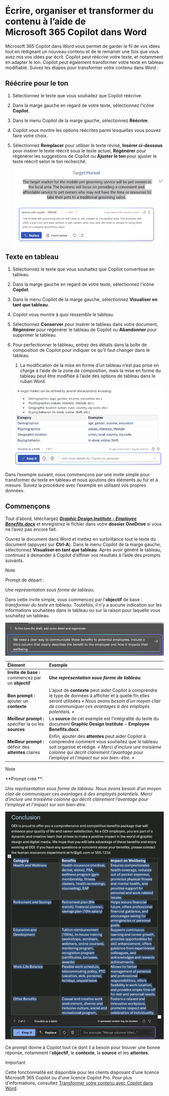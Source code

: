 # Écrire, organiser et transformer du contenu à l’aide de Microsoft 365 Copilot dans Word

Microsoft 365 Copilot dans Word vous permet de garder le fil de vos idées tout en rédigeant un nouveau contenu et de le remanier une fois que vous avez mis vos idées par écrit. Copilot peut réécrire votre texte, et notamment en adapter le ton. Copilot peut également transformer votre texte en tableau modifiable. Suivez les étapes pour transformer votre contenu dans Word :

## Réécrire pour le ton

1. Sélectionnez le texte que vous souhaitez que Copilot réécrive.

1. Dans la marge gauche en regard de votre texte, sélectionnez l’icône **Copilot**.

1. Dans le menu Copilot de la marge gauche, sélectionnez **Réécrire**.

1. Copilot vous montre les options réécrites parmi lesquelles vous pouvez faire votre choix.

1. Sélectionnez **Remplacer** pour utiliser le texte révisé, **Insérer ci-dessous** pour insérer le texte réécrit sous le texte actuel, **Régénérer** pour régénérer les suggestions de Copilot ou **Ajuster le ton** pour ajuster le texte réécrit selon le ton recherché.

    ![Capture d’écran de Copilot dans Word avec des suggestions et des options de réécriture de texte.](../media/edit_copilot-rewrite-word.png)

## Texte en tableau

1. Sélectionnez le texte que vous souhaitez que Copilot convertisse en tableau.

1. Dans la marge gauche en regard de votre texte, sélectionnez l’icône **Copilot**.

1. Dans le menu Copilot de la marge gauche, sélectionnez **Visualiser en tant que tableau**.

1. Copilot vous montre à quoi ressemble le tableau.

1. Sélectionnez **Conserver** pour insérer le tableau dans votre document, **Régénérer** pour régénérer le tableau de Copilot ou **Abandonner** pour supprimer le tableau.

1. Pour perfectionner le tableau, entrez des détails dans la boîte de composition de Copilot pour indiquer ce qu’il faut changer dans le tableau.

    1. La modification de la mise en forme d’un tableau n’est pas prise en charge à l’aide de la zone de composition, mais la mise en forme du tableau peut être modifiée à l’aide des options de tableau dans le ruban Word.

    ![Capture d’écran de Copilot dans Word montrant la fonctionnalité Texte en tableau.](../media/edit_copilot-visualize-table-word.png)

Dans l’exemple suivant, nous commençons par une invite simple pour transformer du texte en tableau et nous ajoutons des éléments au fur et à mesure. Suivez la procédure avec l’exemple en utilisant vos propres données.

## Commençons

Tout d’abord, téléchargez **_[Graphic Design Institute - Employee Benefits.docx](https://go.microsoft.com/fwlink/?linkid=2268825)_** et enregistrez le fichier dans votre **dossier OneDrive** si vous ne l’avez pas encore fait.

Ouvrez le document dans Word et mettez en surbrillance tout le texte du document (appuyez sur **Ctrl-A**). Dans le menu Copilot de la marge gauche, sélectionnez **Visualiser en tant que tableau**. Après avoir généré le tableau, continuez à demander à Copilot d’affiner vos résultats à l’aide des prompts suivants.

> [!NOTE]
> Prompt de départ :
>
> _Une représentation sous forme de tableau._

Dans cette invite simple, vous commencez par l’**objectif** de base : _transformer du texte en tableau._ Toutefois, il n’y a aucune indication sur les informations souhaitées dans le tableau ou sur la raison pour laquelle vous souhaitez un tableau.

![Capture d’écran de Copilot dans Word qui effectue la transformation de texte en tableau.](../media/edit_copilot-visualize-table-word-example.png)

| Élément | Exemple |
| :------ | :------- |
| **Invite de base :** commencez par un **objectif** | **_Une représentation sous forme de tableau._** |
| **Bon prompt :** ajouter un **contexte** | L’ajout de **contexte** peut aider Copilot à comprendre le type de données à afficher et à quelle fin elles seront utilisées _« Nous avons besoin d’un moyen clair de communiquer ces avantages à des employés potentiels. »_ |
| **Meilleur prompt :** spécifier la ou les **sources** | La **source** de cet exemple est l’intégralité du texte du document **Graphic Design Institute - Employee Benefits.docx**. |
| **Meilleur prompt :** définir des **attentes** claires | Enfin, ajouter des **attentes** peut aider Copilot à comprendre comment vous souhaitez que le tableau soit organisé et rédigé. _« Merci d’inclure une troisième colonne qui décrit clairement l’avantage pour l’employé et l’impact sur son bien-être. »_ |

> [!NOTE]
> **Prompt créé **:
>
> _Une représentation sous forme de tableau. Nous avons besoin d’un moyen clair de communiquer ces avantages à des employés potentiels. Merci d’inclure une troisième colonne qui décrit clairement l’avantage pour l’employé et l’impact sur son bien-être._

![Capture d’écran des résultats du prompt créé à partir de l’exemple de document à l’aide de Copilot dans Word.](../media/edit_copilot-visualize-table-word-results.png)

Ce prompt donne à Copilot tout ce dont il a besoin pour trouver une bonne réponse, notamment l’**objectif**, le **contexte**, la **source** et les **attentes**.

> [!IMPORTANT]
> Cette fonctionnalité est disponible pour les clients disposant d’une licence Microsoft 365 Copilot ou d’une licence Copilot Pro. Pour plus d’informations, consultez [Transformer votre contenu avec Copilot dans Word](https://support.microsoft.com/office/transform-your-content-with-copilot-in-word-923d9763-f896-4da7-8a3f-5b12c3bfc475).
